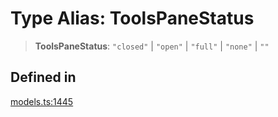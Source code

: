 # Type Alias: ToolsPaneStatus

> **ToolsPaneStatus**: `"closed"` \| `"open"` \| `"full"` \| `"none"` \| `""`

## Defined in

[models.ts:1445](https://github.com/live-codes/livecodes/blob/cb27ceefa2a66654546a0dff30f283a321a06684/src/sdk/models.ts#L1445)